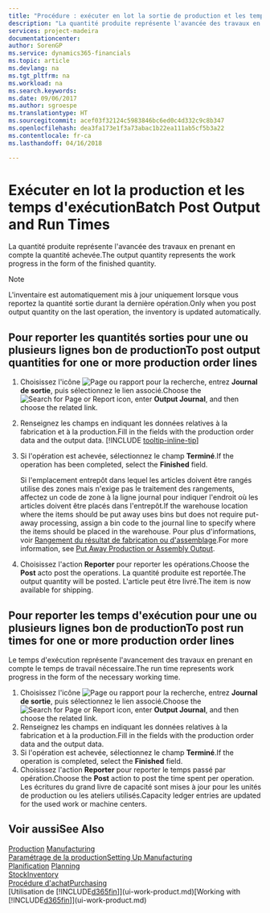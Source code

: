 ```yaml
---
title: "Procédure : exécuter en lot la sortie de production et les temps d'exécution | Microsoft Docs"
description: "La quantité produite représente l'avancée des travaux en prenant en compte la quantité achevée."
services: project-madeira
documentationcenter: 
author: SorenGP
ms.service: dynamics365-financials
ms.topic: article
ms.devlang: na
ms.tgt_pltfrm: na
ms.workload: na
ms.search.keywords: 
ms.date: 09/06/2017
ms.author: sgroespe
ms.translationtype: HT
ms.sourcegitcommit: acef03f32124c5983846bc6ed0c4d332c9c8b347
ms.openlocfilehash: dea3fa173e1f3a73abac1b22ea111ab5cf5b3a22
ms.contentlocale: fr-ca
ms.lasthandoff: 04/16/2018

---
```

# <a name="batch-post-output-and-run-times"></a><span data-ttu-id="4e93a-103">Exécuter en lot la production et les temps d'exécution</span><span class="sxs-lookup"><span data-stu-id="4e93a-103">Batch Post Output and Run Times</span></span>
<span data-ttu-id="4e93a-104">La quantité produite représente l'avancée des travaux en prenant en compte la quantité achevée.</span><span class="sxs-lookup"><span data-stu-id="4e93a-104">The output quantity represents the work progress in the form of the finished quantity.</span></span>  

> [!NOTE]
> <span data-ttu-id="4e93a-105">L'inventaire est automatiquement mis à jour uniquement lorsque vous reportez la quantité sortie durant la dernière opération.</span><span class="sxs-lookup"><span data-stu-id="4e93a-105">Only when you post output quantity on the last operation, the inventory is updated automatically.</span></span>  

## <a name="to-post-output-quantities-for-one-or-more-production-order-lines"></a><span data-ttu-id="4e93a-106">Pour reporter les quantités sorties pour une ou plusieurs lignes bon de production</span><span class="sxs-lookup"><span data-stu-id="4e93a-106">To post output quantities for one or more production order lines</span></span>
1. <span data-ttu-id="4e93a-107">Choisissez l'icône ![Page ou rapport pour la recherche](media/ui-search/search_small.png "icône Page ou rapport pour la recherche"), entrez **Journal de sortie**, puis sélectionnez le lien associé.</span><span class="sxs-lookup"><span data-stu-id="4e93a-107">Choose the ![Search for Page or Report](media/ui-search/search_small.png "Search for Page or Report icon") icon, enter **Output Journal**, and then choose the related link.</span></span>  
2. <span data-ttu-id="4e93a-108">Renseignez les champs en indiquant les données relatives à la fabrication et à la production.</span><span class="sxs-lookup"><span data-stu-id="4e93a-108">Fill in the fields with the production order data and the output data.</span></span> [!INCLUDE [tooltip-inline-tip](includes/tooltip-inline-tip_md.md)]
3. <span data-ttu-id="4e93a-109">Si l'opération est achevée, sélectionnez le champ **Terminé**.</span><span class="sxs-lookup"><span data-stu-id="4e93a-109">If the operation has been completed, select the **Finished** field.</span></span>  

    <span data-ttu-id="4e93a-110">Si l'emplacement entrepôt dans lequel les articles doivent être rangés utilise des zones mais n'exige pas le traitement des rangements, affectez un code de zone à la ligne journal pour indiquer l'endroit où les articles doivent être placés dans l'entrepôt.</span><span class="sxs-lookup"><span data-stu-id="4e93a-110">If the warehouse location where the items should be put away uses bins but does not require put-away processing,  assign a bin code to the journal line to specify where the items should be placed in the warehouse.</span></span> <span data-ttu-id="4e93a-111">Pour plus d'informations, voir [Rangement du résultat de fabrication ou d'assemblage](warehouse-how-to-put-away-production-output.md).</span><span class="sxs-lookup"><span data-stu-id="4e93a-111">For more information, see [Put Away Production or Assembly Output](warehouse-how-to-put-away-production-output.md).</span></span>  

4. <span data-ttu-id="4e93a-112">Choisissez l'action **Reporter** pour reporter les opérations.</span><span class="sxs-lookup"><span data-stu-id="4e93a-112">Choose the **Post** acto post the operations.</span></span> <span data-ttu-id="4e93a-113">La quantité produite est reportée.</span><span class="sxs-lookup"><span data-stu-id="4e93a-113">The output quantity will be posted.</span></span> <span data-ttu-id="4e93a-114">L'article peut être livré.</span><span class="sxs-lookup"><span data-stu-id="4e93a-114">The item is now available for shipping.</span></span>  

## <a name="to-post-run-times-for-one-or-more-production-order-lines"></a><span data-ttu-id="4e93a-115">Pour reporter les temps d'exécution pour une ou plusieurs lignes bon de production</span><span class="sxs-lookup"><span data-stu-id="4e93a-115">To post run times for one or more production order lines</span></span>
<span data-ttu-id="4e93a-116">Le temps d'exécution représente l'avancement des travaux en prenant en compte le temps de travail nécessaire.</span><span class="sxs-lookup"><span data-stu-id="4e93a-116">The run time represents work progress in the form of the necessary working time.</span></span>    

1.  <span data-ttu-id="4e93a-117">Choisissez l'icône ![Page ou rapport pour la recherche](media/ui-search/search_small.png "icône Page ou rapport pour la recherche"), entrez **Journal de sortie**, puis sélectionnez le lien associé.</span><span class="sxs-lookup"><span data-stu-id="4e93a-117">Choose the ![Search for Page or Report](media/ui-search/search_small.png "Search for Page or Report icon") icon, enter **Output Journal**, and then choose the related link.</span></span>  
2. <span data-ttu-id="4e93a-118">Renseignez les champs en indiquant les données relatives à la fabrication et à la production.</span><span class="sxs-lookup"><span data-stu-id="4e93a-118">Fill in the fields with the production order data and the output data.</span></span>  
3.  <span data-ttu-id="4e93a-119">Si l'opération est achevée, sélectionnez le champ **Terminé**.</span><span class="sxs-lookup"><span data-stu-id="4e93a-119">If the operation is completed, select the **Finished** field.</span></span>  
4. <span data-ttu-id="4e93a-120">Choisissez l'action **Reporter** pour reporter le temps passé par opération.</span><span class="sxs-lookup"><span data-stu-id="4e93a-120">Choose the **Post** action to post the time spent per operation.</span></span> <span data-ttu-id="4e93a-121">Les écritures du grand livre de capacité sont mises à jour pour les unités de production ou les ateliers utilisés.</span><span class="sxs-lookup"><span data-stu-id="4e93a-121">Capacity ledger entries are updated for the used work or machine centers.</span></span>

## <a name="see-also"></a><span data-ttu-id="4e93a-122">Voir aussi</span><span class="sxs-lookup"><span data-stu-id="4e93a-122">See Also</span></span>  
<span data-ttu-id="4e93a-123">[Production](production-manage-manufacturing.md)  </span><span class="sxs-lookup"><span data-stu-id="4e93a-123">[Manufacturing](production-manage-manufacturing.md)  </span></span>  
[<span data-ttu-id="4e93a-124">Paramétrage de la production</span><span class="sxs-lookup"><span data-stu-id="4e93a-124">Setting Up Manufacturing</span></span>](production-configure-production-processes.md)  
<span data-ttu-id="4e93a-125">[Planification](production-planning.md)    </span><span class="sxs-lookup"><span data-stu-id="4e93a-125">[Planning](production-planning.md)    </span></span>  
[<span data-ttu-id="4e93a-126">Stock</span><span class="sxs-lookup"><span data-stu-id="4e93a-126">Inventory</span></span>](inventory-manage-inventory.md)  
[<span data-ttu-id="4e93a-127">Procédure d'achat</span><span class="sxs-lookup"><span data-stu-id="4e93a-127">Purchasing</span></span>](purchasing-manage-purchasing.md)  
<span data-ttu-id="4e93a-128">[Utilisation de [!INCLUDE[d365fin](includes/d365fin_md.md)]](ui-work-product.md)</span><span class="sxs-lookup"><span data-stu-id="4e93a-128">[Working with [!INCLUDE[d365fin](includes/d365fin_md.md)]](ui-work-product.md)</span></span>

